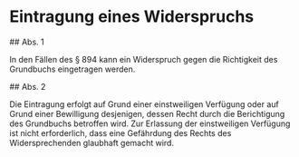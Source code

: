 # Eintragung eines Widerspruchs



\#\# Abs. 1

 In den Fällen des § 894 kann ein Widerspruch gegen die Richtigkeit des Grundbuchs eingetragen werden.

\#\# Abs. 2

 Die Eintragung erfolgt auf Grund einer einstweiligen Verfügung oder auf Grund einer Bewilligung desjenigen, dessen Recht durch die Berichtigung des Grundbuchs betroffen wird. Zur Erlassung der einstweiligen Verfügung ist nicht erforderlich, dass eine Gefährdung des Rechts des Widersprechenden glaubhaft gemacht wird. 

